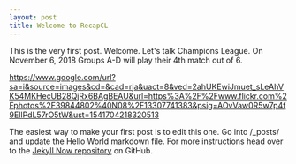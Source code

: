 ```yaml
---
layout: post
title: Welcome to RecapCL
---
```


This is the very first post. Welcome. Let's talk Champions League. On November 6, 2018 Groups A-D will play their 4th match out of 6.

https://www.google.com/url?sa=i&source=images&cd=&cad=rja&uact=8&ved=2ahUKEwiJmuet_sLeAhVK54MKHecUB28QjRx6BAgBEAU&url=https%3A%2F%2Fwww.flickr.com%2Fphotos%2F39844802%40N08%2F13307741383&psig=AOvVaw0R5w7p4f9EIlPdL57rO5tW&ust=1541704218320513

The easiest way to make your first post is to edit this one. Go into /_posts/ and update the Hello World markdown file. For more instructions head over to the [Jekyll Now repository](https://github.com/barryclark/jekyll-now) on GitHub.


